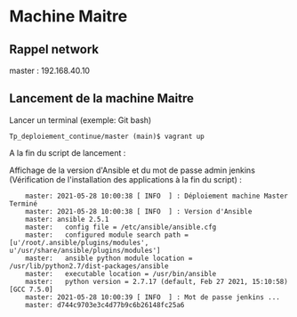 # Machine Maitre

## Rappel network 

master : 192.168.40.10

## Lancement de la machine Maitre

Lancer un terminal (exemple: Git bash)

```console
Tp_deploiement_continue/master (main)$ vagrant up
```

A la fin du script de lancement : 

Affichage de la version d'Ansible et du mot de passe admin jenkins (Vérification de l'installation des applications à la fin du script) : 

```console
    master: 2021-05-28 10:00:38 [ INFO  ] : Déploiement machine Master Terminé 
    master: 2021-05-28 10:00:38 [ INFO  ] : Version d'Ansible 
    master: ansible 2.5.1
    master:   config file = /etc/ansible/ansible.cfg
    master:   configured module search path = [u'/root/.ansible/plugins/modules', u'/usr/share/ansible/plugins/modules']
    master:   ansible python module location = /usr/lib/python2.7/dist-packages/ansible
    master:   executable location = /usr/bin/ansible
    master:   python version = 2.7.17 (default, Feb 27 2021, 15:10:58) [GCC 7.5.0]
    master: 2021-05-28 10:00:39 [ INFO  ] : Mot de passe jenkins ... 
    master: d744c9703e3c4d77b9c6b26148fc25a6
```

